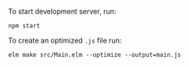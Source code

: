 To start development server, run:
```
npm start
```

To create an optimized `.js` file run:
```
elm make src/Main.elm --optimize --output=main.js
```
